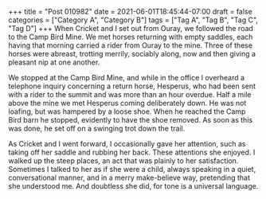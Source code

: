 +++
title = "Post 010982"
date = 2021-06-01T18:45:44-07:00
draft = false
categories = ["Category A", "Category B"]
tags = ["Tag A", "Tag B", "Tag C", "Tag D"]
+++
When Cricket and I set out from Ouray, we followed the road to the Camp Bird Mine. We met horses returning with empty saddles, each having that morning carried a rider from Ouray to the mine. Three of these horses were abreast, trotting merrily, sociably along, now and then giving a pleasant nip at one another.

We stopped at the Camp Bird Mine, and while in the office I overheard a telephone inquiry concerning a return horse, Hesperus, who had been sent with a rider to the summit and was more than an hour overdue. Half a mile above the mine we met Hesperus coming deliberately down. He was not loafing, but was hampered by a loose shoe. When he reached the Camp Bird barn he stopped, evidently to have the shoe removed. As soon as this was done, he set off on a swinging trot down the trail.

As Cricket and I went forward, I occasionally gave her attention, such as taking off her saddle and rubbing her back. These attentions she enjoyed. I walked up the steep places, an act that was plainly to her satisfaction. Sometimes I talked to her as if she were a child, always speaking in a quiet, conversational manner, and in a merry make-believe way, pretending that she understood me. And doubtless she did, for tone is a universal language.
